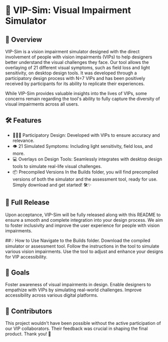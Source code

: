# 🎯 VIP-Sim: Visual Impairment Simulator
## 📝 Overview
VIP-Sim is a vision impairment simulator designed with the direct involvement of people with vision impairments (VIPs) to help designers better understand the visual challenges they face. Our tool allows the overlaying of 21 different visual symptoms, such as field loss and light sensitivity, on desktop design tools. It was developed through a participatory design process with N=7 VIPs and has been positively received by participants for its ability to replicate their experiences.

While VIP-Sim provides valuable insights into the lives of VIPs, some concerns remain regarding the tool's ability to fully capture the diversity of visual impairments across all users.

## 🛠️ Features
- 🧑‍🤝‍🧑 Participatory Design: Developed with VIPs to ensure accuracy and relevance.
- 👁️ 21 Simulated Symptoms: Including light sensitivity, field loss, and more.
- 💻 Overlays on Design Tools: Seamlessly integrates with desktop design tools to simulate real-life visual challenges.
- 📦 Precompiled Versions
In the Builds folder, you will find precompiled versions of both the simulator and the assessment tool, ready for use. Simply download and get started! 🛠️✨

## 🚀 Full Release
Upon acceptance, VIP-Sim will be fully released along with this README to ensure a smooth and complete integration into your design process. We aim to foster inclusivity and improve the user experience for people with vision impairments.

##💡 How to Use
Navigate to the Builds folder.
Download the compiled simulator or assessment tool.
Follow the instructions in the tool to simulate various vision impairments.
Use the tool to adjust and enhance your designs for VIP accessibility.
## 🎯 Goals
Foster awareness of visual impairments in design.
Enable designers to empathize with VIPs by simulating real-world challenges.
Improve accessibility across various digital platforms.
## 👥 Contributors
This project wouldn't have been possible without the active participation of our VIP collaborators. Their feedback was crucial in shaping the final product. Thank you! 🙏
